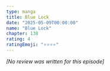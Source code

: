 ```yaml
---
type: manga
title: Blue Lock
date: "2025-05-09T00:00:00"
name: "Blue Lock"
chapter: 138
rating: 4
ratingEmoji: "⭐️⭐️⭐️⭐️"
---
```


_[No review was written for this episode]_